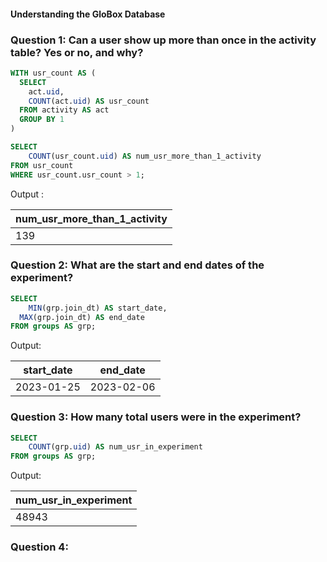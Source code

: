 #### Understanding the GloBox Database

### Question 1: Can a user show up more than once in the activity table? Yes or no, and why?
~~~~sql
WITH usr_count AS (
  SELECT
    act.uid,
    COUNT(act.uid) AS usr_count
  FROM activity AS act
  GROUP BY 1
)

SELECT
	COUNT(usr_count.uid) AS num_usr_more_than_1_activity
FROM usr_count
WHERE usr_count.usr_count > 1;
~~~~

Output : 

| num_usr_more_than_1_activity |
| ---------------------------- |
| 139                          |


### Question 2: What are the start and end dates of the experiment?
~~~~sql
SELECT
	MIN(grp.join_dt) AS start_date,
  MAX(grp.join_dt) AS end_date
FROM groups AS grp;
~~~~

Output: 

| start_date | end_date   |
| ---------- | ---------- |
| 2023-01-25 | 2023-02-06 |


### Question 3: How many total users were in the experiment?
~~~~sql
SELECT
	COUNT(grp.uid) AS num_usr_in_experiment
FROM groups AS grp;
~~~~

Output:

| num_usr_in_experiment |
| --------------------- |
| 48943                 |


### Question 4: 
